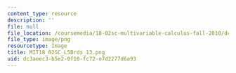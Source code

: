 ```yaml
---
content_type: resource
description: ''
file: null
file_location: /coursemedia/18-02sc-multivariable-calculus-fall-2010/dc3aeec3b5e20f10fc72e7d2277d6a93_MIT18_02SC_L5Brds_13.png
file_type: image/png
resourcetype: Image
title: MIT18_02SC_L5Brds_13.png
uid: dc3aeec3-b5e2-0f10-fc72-e7d2277d6a93
---
```

